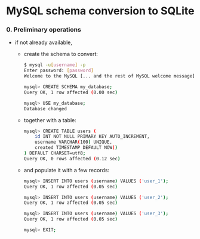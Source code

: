 # MySQL schema conversion to SQLite

### 0. Preliminary operations

* if not already available,

    * create the schema to convert:

        ```bash
        $ mysql -u[username] -p
        Enter password: [password]
        Welcome to the MySQL [... and the rest of MySQL welcome message]
        
        mysql> CREATE SCHEMA my_database;
        Query OK, 1 row affected (0.00 sec)
        
        mysql> USE my_database;
        Database changed
        ```

    * together with a table:

        ```bash
        mysql> CREATE TABLE users (
            id INT NOT NULL PRIMARY KEY AUTO_INCREMENT,
            username VARCHAR(100) UNIQUE,
            created TIMESTAMP DEFAULT NOW()
        ) DEFAULT CHARSET=utf8;
        Query OK, 0 rows affected (0.12 sec)
        ```

    * and populate it with a few records:

        ```bash
        mysql> INSERT INTO users (username) VALUES ('user_1');
        Query OK, 1 row affected (0.05 sec)
        
        mysql> INSERT INTO users (username) VALUES ('user_2');
        Query OK, 1 row affected (0.05 sec)
        
        mysql> INSERT INTO users (username) VALUES ('user_3');
        Query OK, 1 row affected (0.05 sec)
        ```

        ```bash
        mysql> EXIT;
        ```

